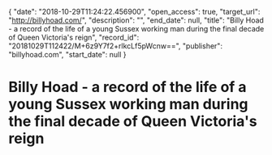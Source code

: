{
  "date": "2018-10-29T11:24:22.456900", 
  "open_access": true, 
  "target_url": "http://billyhoad.com/", 
  "description": "", 
  "end_date": null, 
  "title": "Billy Hoad - a record of the life of a young Sussex working man during the final decade of Queen Victoria's reign", 
  "record_id": "20181029T112422/M+6z9Y7f2+rlkcLf5pWcnw==", 
  "publisher": "billyhoad.com", 
  "start_date": null
}

# Billy Hoad - a record of the life of a young Sussex working man during the final decade of Queen Victoria's reign

